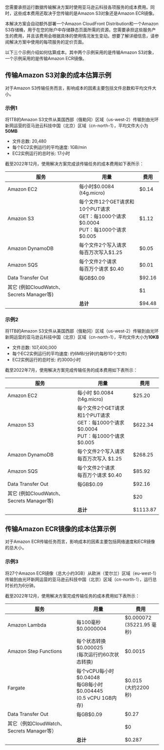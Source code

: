您需要承担运行数据传输解决方案时使用亚马逊云科技各项服务的成本费用。同时，这些成本费用还取决于您传输的是Amazon S3对象还是Amazon ECR镜像。

本解决方案会自动额外部署一个Amazon CloudFront Distribution和一个Amazon S3存储桶，用于在您的账户中存储静态页面所需的资源。您需要承担这些服务产生的费用，并且该费用会根据具体的使用情况发生变动。想要了解详细信息，请参阅解决方案中使用的每项服务的定价页面。

以下三个示例介绍如何估算成本。其中两个示例采用的是传输Amazon S3对象，一个示例采用的是传输Amazon ECR镜像。
## 传输Amazon S3对象的成本估算示例

对于Amazon S3传输任务而言，影响成本的因素主要包括文件总数和平均文件大小。

### 示例1

将1TB的Amazon S3文件从美国西部（俄勒冈）区域（us-west-2）传输到由光环新网运营的亚马逊云科技中国（北京）区域（cn-north-1），平均文件大小为**50MB**

- 文件总数: 20,480
- 每个EC2实例运行的平均速度: 1GB/min
- EC2实例运行的总时长: 17小时

 截至2022年12月，使用解决方案完成该传输任务的成本费用如下表所示：

| 服务 | 用量 | 费用 |
|----------|--------|--------|
| Amazon EC2 | 每小时$0.0084 (t4g.micro) |	$0.14
| Amazon S3 |  每个文件12个GET请求和10个PUT请求 <br> GET：每1000个请求$0.0004 <br> PUT：每1000个请求 $0.005 | $1.12
| Amazon DynamoDB | 每个文件2个写入请求 <br>  每百万次写入$1.25 |$0.05
| Amazon SQS | 每个文件2个请求 <br>  每百万个请求 $0.40 | $0.01
| Data Transfer Out | 每GB$0.09 | $92.16
| 其它 (例如CloudWatch、Secrets Manager等)  |  |  $1
 | | **总计** |  $94.48

### 示例2

将1TB的Amazon S3文件从美国西部（俄勒冈）区域（us-west-2）传输到由光环新网运营的亚马逊云科技中国（北京）区域（cn-north-1），平均文件大小为**10KB**

- 文件总数: 107,400,000
- 每个EC2实例运行的平均速度: 约6MB/分钟(约每秒10个文件)
- EC2实例运行的总时长: 约3000小时

截至2022年7月，使用解决方案完成传输任务的成本费用如下表所示：

| 服务 | 用量 | 费用 |
|----------|--------|--------|
| Amazon EC2 | 每小时 $0.0084 (t4g.micro) |	$25.20
| Amazon S3 |  每个文件2个GET请求和1个PUT请求 <br> GET：每1000个请求 $0.0004 <br> PUT：每1000个请求 $0.005 | $622.34
| Amazon DynamoDB | 每个文件2个写入请求 <br> 每百万次写入 $1.25 |$268.25
| Amazon SQS | 每个文件2个请求 <br> 每百万个请求 $0.40 | $85.92
| Data Transfer Out | 每GB$0.09| $92.16
| 其它 (例如CloudWatch、Secrets Manager等)  |  | $20
 | | **总计** | $1113.87

## 传输Amazon ECR镜像的成本估算示例

对于Amazon ECR传输任务而言，影响成本的因素主要包括网络速度和ECR镜像的总大小。

### 示例3

将27个Amazon ECR镜像（总大小约3GB）从欧洲（爱尔兰）区域（eu-west-1）传输到由光环新网运营的亚马逊云科技中国（北京）区域（cn-north-1），运行总时长约为6分钟。

截至2022年12月，使用解决方案完成传输任务的成本费用如下表所示：

| 服务 | 用量 | 费用 |
|----------|--------|--------|
| Amazon Lambda | 每100毫秒 $0.0000004 |	$0.000072 <br>(35221.95 毫秒)
| Amazon Step Functions | 每个状态转换 $0.000025 <br> (每次运行约60次状态转换) | $0.0015 
| Fargate | 每个vCPU每小时 $0.04048  <br> 每GB每小时 $0.004445 <br> (0.5 vCPU 1GB内存) | $0.015 <br> (大约2200 秒)
| Data Transfer Out | 每GB$0.09 | $0.27
| 其它（例如CloudWatch、Secrets Manager等）  |  | $0
 | | **总计** |  $0.287